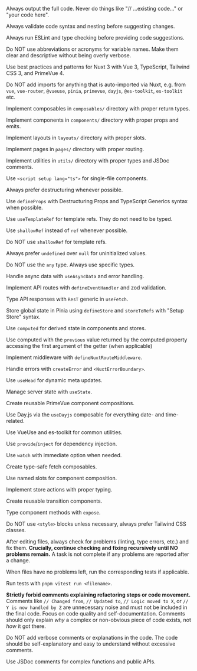 Always output the full code. Never do things like "// ...existing code..." or "your code here".

Always validate code syntax and nesting before suggesting changes.

Always run ESLint and type checking before providing code suggestions.

Do NOT use abbreviations or acronyms for variable names. Make them clear and descriptive without being overly verbose.

Use best practices and patterns for Nuxt 3 with Vue 3, TypeScript, Tailwind CSS 3, and PrimeVue 4.

Do NOT add imports for anything that is auto-imported via Nuxt, e.g. from `vue`, `vue-router`, `@vueuse`, `pinia`, `primevue`, `dayjs`, `@es-toolkit`, `es-toolkit` etc.

Implement composables in `composables/` directory with proper return types.

Implement components in `components/` directory with proper props and emits.

Implement layouts in `layouts/` directory with proper slots.

Implement pages in `pages/` directory with proper routing.

Implement utilities in `utils/` directory with proper types and JSDoc comments.

Use `<script setup lang="ts">` for single-file components.

Always prefer destructuring whenever possible.

Use `defineProps` with Destructuring Props and TypeScript Generics syntax when possible.

Use `useTemplateRef` for template refs. They do not need to be typed.

Use `shallowRef` instead of `ref` whenever possible.

Do NOT use `shallowRef` for template refs.

Always prefer `undefined` over `null` for uninitialized values.

Do NOT use the `any` type. Always use specific types.

Handle async data with `useAsyncData` and error handling.

Implement API routes with `defineEventHandler` and zod validation.

Type API responses with `ResT` generic in `useFetch`.

Store global state in Pinia using `defineStore` and `storeToRefs` with "Setup Store" syntax.

Use `computed` for derived state in components and stores.

Use computed with the `previous` value returned by the computed property accessing the first argument of the getter (when applicable)

Implement middleware with `defineNuxtRouteMiddleware`.

Handle errors with `createError` and `<NuxtErrorBoundary>`.

Use `useHead` for dynamic meta updates.

Manage server state with `useState`.

Create reusable PrimeVue component compositions.

Use Day.js via the `useDayjs` composable for everything date- and time-related.

Use VueUse and es-toolkit for common utilities.

Use `provide`/`inject` for dependency injection.

Use `watch` with immediate option when needed.

Create type-safe fetch composables.

Use named slots for component composition.

Implement store actions with proper typing.

Create reusable transition components.

Type component methods with `expose`.

Do NOT use `<style>` blocks unless necessary, always prefer Tailwind CSS classes.

After editing files, always check for problems (linting, type errors, etc.) and fix them. **Crucially, continue checking and fixing recursively until NO problems remain.** A task is not complete if any problems are reported after a change.

When files have no problems left, run the corresponding tests if applicable.

Run tests with `pnpm vitest run <filename>`.

**Strictly forbid comments explaining refactoring steps or code movement.** Comments like `// Changed from`, `// Updated to`, `// Logic moved to X`, or `// Y is now handled by Z` are unnecessary noise and must not be included in the final code. Focus on code quality and self-documentation. Comments should only explain _why_ a complex or non-obvious piece of code exists, not _how_ it got there.

Do NOT add verbose comments or explanations in the code. The code should be self-explanatory and easy to understand without excessive comments.

Use JSDoc comments for complex functions and public APIs.
